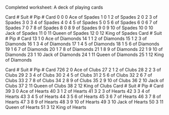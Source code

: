 Completed worksheet: A deck of playing cards


Card #
Suit #
Pip #
Card
0
0
0
Ace of Spades
1
0
1
2 of Spades
2
0
2
3 of Spades
3
0
3
4 of Spades
4
0
4
5 of Spades
5
0
5
6 of Spades
6
0
6
7 of Spades
7
0
7
8 of Spades
8
0
8
9 of Spades
9
0
9
10 of Spades
10
0
10
Jack of Spades
11
0
11
Queen of Spades
12
0
12
King of Spades
Card #
Suit #
Pip #
Card
13
1
0
Ace of Diamonds
14
1
1
2 of Diamonds
15
1
2
3 of Diamonds
16
1
3
4 of Diamonds
17
1
4
5 of Diamonds
18
1
5
6 of Diamonds
19
1
6
7 of Diamonds
20
1
7
8 of Diamonds
21
1
8
9 of Diamonds
22
1
9
10 of Diamonds
23
1
10
Jack of Diamonds
24
1
11
Queen of Diamonds
25
1
12
King of Diamonds




Card #
Suit #
Pip #
Card
726
2
0
Ace of Clubs
27
2
1
2 of Clubs
28
2
2
3 of Clubs
29
2
3
4 of Clubs
30
2
4
5 of Clubs
31
2
5
6 of Clubs
32
2
6
7 of Clubs
33
2
7
8 of Clubs
34
2
8
9 of Clubs
35
2
9
10 of Clubs
36
2
10
Jack of Clubs
37
2
11
Queen of Clubs
38
2
12
King of Clubs
Card #
Suit #
Pip #
Card
39
3
0
Ace of Hearts
40
3
1
2 of Hearts
41
3
2
3 of Hearts
42
3
3
4 of Hearts
43
3
4
5 of Hearts
44
3
5
6 of Hearts
45
3
6
7 of Hearts
46
3
7
8 of Hearts
47
3
8
9 of Hearts
48
3
9
10 of Hearts
49
3
10
Jack of Hearts
50
3
11
Queen of Hearts
51
3
12
King of Hearts
